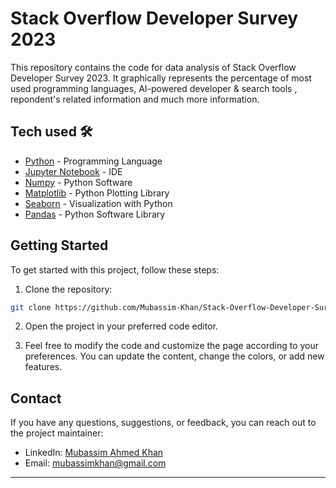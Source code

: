 # Stack Overflow Developer Survey 2023

This repository contains the code for data analysis of Stack Overflow Developer Survey 2023. It graphically represents the percentage of most used programming languages, AI-powered developer & search tools , repondent's related information and much more information.

## Tech used 🛠️

- [Python](https://www.python.org/) - Programming Language
- [Jupyter Notebook](https://jupyter.org/) - IDE
- [Numpy](https://numpy.org/) - Python Software
- [Matplotlib](https://matplotlib.org/) - Python Plotting Library
- [Seaborn](https://seaborn.pydata.org/) - Visualization with Python
- [Pandas](https://pandas.pydata.org/) - Python Software Library

## Getting Started

To get started with this project, follow these steps:

1. Clone the repository:

```bash
git clone https://github.com/Mubassim-Khan/Stack-Overflow-Developer-Survey-2023.git
```

2. Open the project in your preferred code editor.

3. Feel free to modify the code and customize the page according to your preferences. You can update the content, change the colors, or add new features.

## Contact

If you have any questions, suggestions, or feedback, you can reach out to the project maintainer:

- LinkedIn: [Mubassim Ahmed Khan](https://www.linkedin.com/in/mubassim-ahmed-khan/)
- Email: [mubassimkhan@gmail.com](mailto:mubassimkhan@gmail.com)

---
